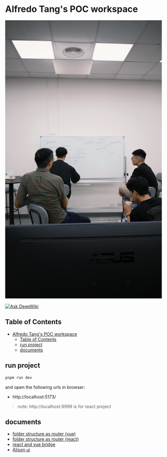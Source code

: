 # Alfredo Tang's POC workspace 

![bg.jpg](./docs/images/bg.jpg)

[![Ask DeepWiki](https://deepwiki.com/badge.svg)](https://deepwiki.com/alfredotang/afu-poc-workspace)

## Table of Contents
- [Alfredo Tang's POC workspace](#alfredo-tangs-poc-workspace)
  - [Table of Contents](#table-of-contents)
  - [run project](#run-project)
  - [documents](#documents)



## run project

```bash
pnpm run dev
```


and open the following urls in browser:
-  http://localhost:5173/

> note: http://localhost:9999 is for react project





## documents

- [folder structure as router (vue)](./docs/vue.md)
- [folder structure as router (react)](./docs/react.md)
- [react and vue bridge](./docs/bridge.md)
- [Alison ui](./docs/alison-ui.md)



